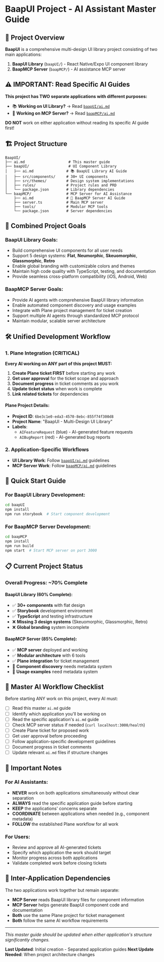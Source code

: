 # BaapUI Project - AI Assistant Master Guide

## 🎯 Project Overview

**BaapUI** is a comprehensive multi-design UI library project consisting of two main applications:

1. **BaapUI Library** (`baapUI/`) - React Native/Expo UI component library
2. **BaapMCP Server** (`baapMCP/`) - AI assistance MCP server

## ⚠️ IMPORTANT: Read Specific AI Guides

**This project has TWO separate applications with different purposes:**

- 📚 **Working on UI Library?** → Read [`baapUI/ai.md`](./baapUI/ai.md)
- 🤖 **Working on MCP Server?** → Read [`baapMCP/ai.md`](./baapMCP/ai.md)

**DO NOT** work on either application without reading its specific AI guide first!

## 🏗️ Project Structure

```
BaapUI/
├── ai.md                    # This master guide
├── baapUI/                  # UI Component Library
│   ├── ai.md               # 📚 BaapUI Library AI Guide
│   ├── src/components/     # 30+ UI components
│   ├── src/themes/         # Design system implementations
│   ├── rules/              # Project rules and PRD
│   └── package.json        # Library dependencies
└── baapMCP/                # MCP Server for AI Assistance
    ├── ai.md               # 🤖 BaapMCP Server AI Guide
    ├── server.ts           # Main MCP server
    ├── tools/              # Modular MCP tools
    └── package.json        # Server dependencies
```

## 🎯 Combined Project Goals

### BaapUI Library Goals:

- Build comprehensive UI components for all user needs
- Support 5 design systems: **Flat**, **Neumorphic**, **Skeuomorphic**, **Glassmorphic**, **Retro**
- Enable global branding with customizable colors and themes
- Maintain high code quality with TypeScript, testing, and documentation
- Provide seamless cross-platform compatibility (iOS, Android, Web)

### BaapMCP Server Goals:

- Provide AI agents with comprehensive BaapUI library information
- Enable automated component discovery and usage examples
- Integrate with Plane project management for ticket creation
- Support multiple AI agents through standardized MCP protocol
- Maintain modular, scalable server architecture

## 🛠️ Unified Development Workflow

### 1. Plane Integration (CRITICAL)

**Every AI working on ANY part of this project MUST:**

1. **Create Plane ticket FIRST** before starting any work
2. **Get user approval** for the ticket scope and approach
3. **Document progress** in ticket comments as you work
4. **Update ticket status** when work is complete
5. **Link related tickets** for dependencies

#### Plane Project Details:

- **Project ID**: `6be3c1e0-eda3-4570-8ebc-855f74f300d8`
- **Project Name**: "BaapUI - Multi-Design UI Library"
- **Labels**:
  - `AIFeatureRequest` (blue) - AI-generated feature requests
  - `AIBugReport` (red) - AI-generated bug reports

### 2. Application-Specific Workflows

- **UI Library Work**: Follow [`baapUI/ai.md`](./baapUI/ai.md) guidelines
- **MCP Server Work**: Follow [`baapMCP/ai.md`](./baapMCP/ai.md) guidelines

## 🚀 Quick Start Guide

### For BaapUI Library Development:

```bash
cd baapUI
npm install
npm run storybook  # Start component development
```

### For BaapMCP Server Development:

```bash
cd baapMCP
npm install
npm run build
npm start  # Start MCP server on port 3000
```

## 📋 Current Project Status

### Overall Progress: ~70% Complete

#### BaapUI Library (60% Complete):

- ✅ **30+ components** with flat design
- ✅ **Storybook** development environment
- ✅ **TypeScript** and testing infrastructure
- ❌ **Missing 3 design systems** (Skeuomorphic, Glassmorphic, Retro)
- ❌ **Global branding** system incomplete

#### BaapMCP Server (85% Complete):

- ✅ **MCP server** deployed and working
- ✅ **Modular architecture** with 6 tools
- ✅ **Plane integration** for ticket management
- 🔄 **Component discovery** needs metadata system
- 🔄 **Usage examples** need metadata system

## 🔄 Master AI Workflow Checklist

Before starting ANY work on this project, every AI must:

- [ ] Read this master `ai.md` guide
- [ ] Identify which application you'll be working on
- [ ] Read the specific application's `ai.md` guide
- [ ] Check MCP server status if needed (`curl localhost:3000/health`)
- [ ] Create Plane ticket for proposed work
- [ ] Get user approval before proceeding
- [ ] Follow application-specific development guidelines
- [ ] Document progress in ticket comments
- [ ] Update relevant `ai.md` files if structure changes

## 📝 Important Notes

### For AI Assistants:

- **NEVER** work on both applications simultaneously without clear separation
- **ALWAYS** read the specific application guide before starting
- **KEEP** the applications' concerns separate
- **COORDINATE** between applications when needed (e.g., component metadata)
- **FOLLOW** the established Plane workflow for all work

### For Users:

- Review and approve all AI-generated tickets
- Specify which application the work should target
- Monitor progress across both applications
- Validate completed work before closing tickets

## 🔗 Inter-Application Dependencies

The two applications work together but remain separate:

- **MCP Server** reads BaapUI library files for component information
- **MCP Server** helps generate BaapUI component code and documentation
- **Both** use the same Plane project for ticket management
- **Both** follow the same AI workflow requirements

---

_This master guide should be updated when either application's structure significantly changes._

**Last Updated**: Initial creation - Separated application guides
**Next Update Needed**: When project architecture changes

